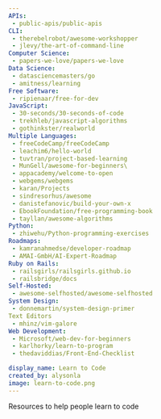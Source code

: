 ```yaml
---
APIs:
 - public-apis/public-apis
CLI:
 - therebelrobot/awesome-workshopper
 - jlevy/the-art-of-command-line
Computer Science:
 - papers-we-love/papers-we-love
Data Science:
 - datasciencemasters/go
 - amitness/learning
Free Software:
 - ripienaar/free-for-dev
JavaScript:
 - 30-seconds/30-seconds-of-code
 - trekhleb/javascript-algorithms
 - gothinkster/realworld
Multiple Languages:
 - freeCodeCamp/freeCodeCamp
 - leachim6/hello-world
 - tuvtran/project-based-learning
 - MunGell/awesome-for-beginners\
 - appacademy/welcome-to-open
 - webgems/webgems
 - karan/Projects
 - sindresorhus/awesome
 - danistefanovic/build-your-own-x
 - EbookFoundation/free-programming-book
 - tayllan/awesome-algorithms
Python:
 - zhiwehu/Python-programming-exercises
Roadmaps:
 - kamranahmedse/developer-roadmap
 - AMAI-GmbH/AI-Expert-Roadmap
Ruby on Rails: 
 - railsgirls/railsgirls.github.io
 - railsbridge/docs
Self-Hosted:
 - awesome-selfhosted/awesome-selfhosted
System Design:
 - donnemartin/system-design-primer
Text Editors
 - mhinz/vim-galore
Web Development:
 - Microsoft/web-dev-for-beginners
 - karlhorky/learn-to-program
 - thedaviddias/Front-End-Checklist

display_name: Learn to Code
created_by: alysonla
image: learn-to-code.png
---
```

Resources to help people learn to code
